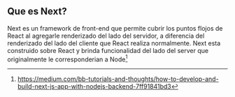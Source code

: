 ## Que es Next?

Next es un framework de front-end que permite cubrir los puntos flojos de React al agregarle renderizado del lado del servidor, a diferencia del renderizado del lado del cliente que React realiza normalmente.
Next esta construido sobre React y brinda funcionalidad del lado del server que originalmente le corresponderian a Node[^nextnode]


[^nextnode]:https://medium.com/bb-tutorials-and-thoughts/how-to-develop-and-build-next-js-app-with-nodejs-backend-7ff91841bd3
